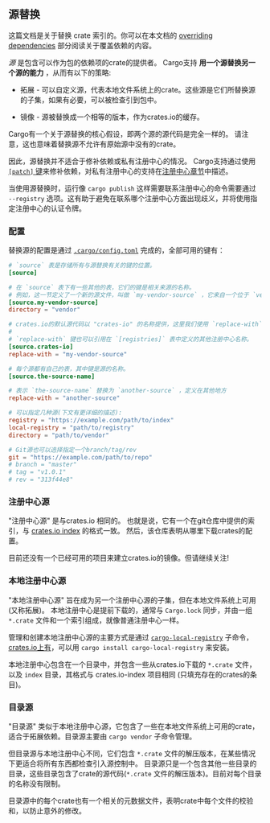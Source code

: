## 源替换

这篇文档是关于替换 crate 索引的。你可以在本文档的 [overriding dependencies] 部分阅读关于覆盖依赖的内容。

*源* 是包含可以作为包的依赖项的crate的提供者。
Cargo支持 **用一个源替换另一个源的能力** ，从而有以下的策略:

* 拓展 - 可以自定义源，代表本地文件系统上的crate。这些源是它们所替换源的子集，如果有必要，可以被检查引到包中。

* 镜像 - 源被替换成一个相等的版本，作为crates.io的缓存。

Cargo有一个关于源替换的核心假设，即两个源的源代码是完全一样的。
请注意，这也意味着替换源不允许有原始源中没有的crate。

因此，源替换并不适合于修补依赖或私有注册中心的情况。
Cargo支持通过使用[ `[patch]` 键][overriding dependencies]来修补依赖，对私有注册中心的支持在[注册中心章节][registries]中描述。

当使用源替换时，运行像 `cargo publish`  这样需要联系注册中心的命令需要通过 `--registry` 选项。这有助于避免在联系哪个注册中心方面出现歧义，并将使用指定注册中心的认证令牌。

[overriding dependencies]: overriding-dependencies.md
[registries]: registries.md

### 配置

替换源的配置是通过 [`.cargo/config.toml`][config] 完成的，全部可用的键有：

```toml
# `source` 表是存储所有与源替换有关的键的位置。
[source]

# 在 `source` 表下有一些其他的表，它们的键是相关来源的名称。
# 例如，这一节定义了一个新的源文件，叫做 `my-vendor-source` ，它来自一个位于 `vendor` 的目录，相对于包含这个 `.cargo/config.toml` 文件的目录而言。
[source.my-vendor-source]
directory = "vendor"

# crates.io的默认源代码以 "crates-io" 的名称提供，这里我们使用 `replace-with` 键来表示它被我们上面的源替换。
#
# `replace-with` 键也可以引用在 `[registries]` 表中定义的其他注册中心名称。
[source.crates-io]
replace-with = "my-vendor-source"

# 每个源都有自己的表，其中键是源的名称。
[source.the-source-name]

# 表示 `the-source-name` 替换为 `another-source` ，定义在其他地方
replace-with = "another-source"

# 可以指定几种源(下文有更详细的描述):
registry = "https://example.com/path/to/index"
local-registry = "path/to/registry"
directory = "path/to/vendor"

# Git源也可以选择指定一个branch/tag/rev
git = "https://example.com/path/to/repo"
# branch = "master"
# tag = "v1.0.1"
# rev = "313f44e8"
```

[config]: config.md

### 注册中心源

"注册中心源" 是与crates.io 相同的。
也就是说，它有一个在git仓库中提供的索引，与 [crates.io index](https://github.com/rust-lang/crates.io-index) 的格式一致。
然后，该仓库表明从哪里下载crates的配置。

目前还没有一个已经可用的项目来建立crates.io的镜像。但请继续关注!

### 本地注册中心源

"本地注册中心源" 旨在成为另一个注册中心源的子集，但在本地文件系统上可用(又称拓展)。
本地注册中心是提前下载的，通常与 `Cargo.lock` 同步，并由一组 `*.crate` 文件和一个索引组成，就像普通注册中心一样。

管理和创建本地注册中心源的主要方式是通过 [`cargo-local-registry`][cargo-local-registry] 子命令，
[crates.io上有][cargo-local-registry]，可以用 `cargo install cargo-local-registry` 来安装。

[cargo-local-registry]: https://crates.io/crates/cargo-local-registry

本地注册中心包含在一个目录中，并包含一些从crates.io下载的 `*.crate` 文件，以及 `index` 目录，其格式与 crates.io-index 项目相同 (只填充存在的crates的条目)。

### 目录源

"目录源" 类似于本地注册中心源，它包含了一些在本地文件系统上可用的crate，适合于拓展依赖。目录源主要由 `cargo vendor` 子命令管理。

但目录源与本地注册中心不同，它们包含 `*.crate` 文件的解压版本，在某些情况下更适合将所有东西都检查引入源控制中。
目录源只是一个包含其他一些目录的目录，这些目录包含了crate的源代码(`*.crate` 文件的解压版本)。目前对每个目录的名称没有限制。

目录源中的每个crate也有一个相关的元数据文件，表明crate中每个文件的校验和，以防止意外的修改。
